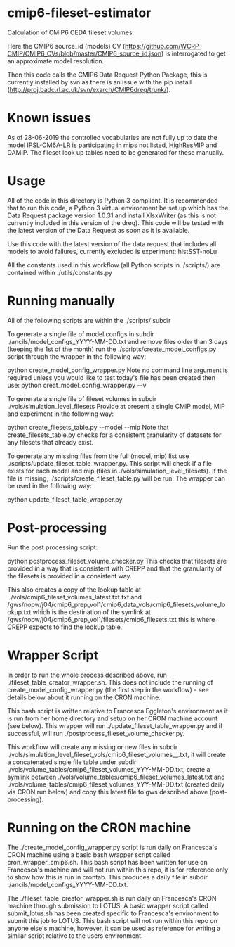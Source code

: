 # cmip6-fileset-estimator
Calculation of CMIP6 CEDA fileset volumes

Here the CMIP6 source_id (models) CV (https://github.com/WCRP-CMIP/CMIP6_CVs/blob/master/CMIP6_source_id.json) is interrogated to get an approximate model resolution.

Then this code calls the CMIP6 Data Request Python Package, this is currently installed by svn as there is an issue with the pip install (http://proj.badc.rl.ac.uk/svn/exarch/CMIP6dreq/trunk/).

# Known issues

As of 28-06-2019 the controlled vocabularies are not fully up to date the model IPSL-CM6A-LR is participating in mips not listed, HighResMIP and DAMIP. The fileset look up tables need to be generated for these manually.

# Usage
All of the code in this directory is Python 3 compliant. It is recommended that to run this code, a Python 3 virtual environment be set up which has the Data Request package version 1.0.31 and install XlsxWriter (as this is not currently included in this version of the dreq). This code will be tested with the latest version of the Data Request as soon as it is available.

Use this code with the latest version of the data request that includes all models to avoid failures, currently excluded is experiment: histSST-noLu

All the constants used in this workflow (all Python scripts in ./scripts/) are contained within ./utils/constants.py

# Running manually
All of the following scripts are within the ./scripts/ subdir

To generate a single file of model configs in subdir ./ancils/model_configs_YYYY-MM-DD.txt and remove files older than 3 days (keeping the 1st of the month) run the ./scripts/create_model_configs.py script through the wrapper in the following way:

python create_model_config_wrapper.py 
Note no command line argument is required unless you would like to test today's file has been created then use:
python creat_model_config_wrapper.py --v

To generate a single file of fileset volumes in subdir ./vols/simulation_level_filesets Provide at present a single CMIP model, MIP and experiment in the following way:

python create_filesets_table.py --model <CMIP6 model_id> --mip <CMIP6 mip_id>
Note that create_filesets_table.py checks for a consistent granularity of datasets for any filesets that already exist.

To generate any missing files from the full (model, mip) list use ./scripts/update_fileset_table_wrapper.py. This script will check if a file exists for each model and mip (files in ./vols/simulation_level_filesets). If the file is missing, ./scripts/create_fileset_table.py will be run. The wrapper can be used in the following way:

python update_fileset_table_wrapper.py

# Post-processing

Run the post processing script:

python postprocess_fileset_volume_checker.py 
This checks that filesets are provided in a way that is consistent with CREPP and that the granularity of the filesets is provided in a consistent way.

This also creates a copy of the lookup table at ../vols/cmip6_fileset_volumes_latest.txt.txt and /gws/nopw/j04/cmip6_prep_vol1/cmip6_data_vols/cmip6_filesets_volume_lookup.txt which is the destination of the symlink at /gws/nopw/j04/cmip6_prep_vol1/filesets/cmip6_filesets.txt this is where CREPP expects to find the lookup table.

# Wrapper Script

In order to run the whole process described above, run ./fileset_table_creator_wrapper.sh. This does not include the running of create_model_config_wrapper.py (the first step in the workflow) - see details below about it running on the CRON machine. 

This bash script is written relative to Francesca Eggleton's environment as it is run from her home directory and setup on her CRON machine account (see below). This wrapper will run ./update_fileset_table_wrapper.py and if successful, will run ./postprocess_fileset_volume_checker.py.

This workflow will create any missing or new files in subdir ./vols/simulation_level_fileset_vols/cmip6_fileset_volumes_<model>_<mip>.txt, it will create a concatenated single file table under subdir ./vols/volume_tables/cmip6_fileset_volumes_YYY-MM-DD.txt, create a symlink between ./vols/volume_tables/cmip6_fileset_volumes_latest.txt and ./vols/volume_tables/cmip6_fileset_volumes_YYY-MM-DD.txt (created daily via CRON run below) and copy this latest file to gws described above (post-processing).

# Running on the CRON machine
The ./create_model_config_wrapper.py script is run daily on Francesca's CRON machine using a basic bash wrapper script called cron_wrapper_cmip6.sh.
This bash script has been written for use on Francesca's machine and will not run within this repo, it is for reference only to show how this is run in crontab. This produces a daily file in subdir ./ancils/model_configs_YYYY-MM-DD.txt.

The ./fileset_table_creator_wrapper.sh is run daily on Francesca's CRON machine through submission to LOTUS. A basic wrapper script called submit_lotus.sh has been created specific to Francesca's environment to submit this job to LOTUS.
This bash script will not run within this repo on anyone else's machine, however, it can be used as reference for writing a similar script relative to the users environment. 
